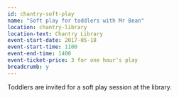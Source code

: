 ```yaml
---
id: chantry-soft-play
name: "Soft play for toddlers with Mr Bean"
location: chantry-library
location-text: Chantry Library
event-start-date: 2017-05-18
event-start-time: 1100
event-end-time: 1400
event-ticket-price: 3 for one hour's play
breadcrumb: y
---
```


Toddlers are invited for a soft play session at the library.
